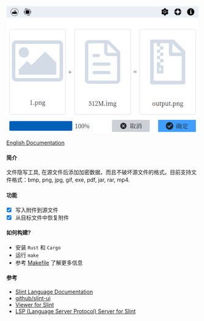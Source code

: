 ![screenshot](./screenshot/hidebox-cn.png)

[English Documentation](./README.zh-CN.md)

#### 简介
文件隐写工具, 在源文件后添加加密数据，而且不破坏源文件的格式。目前支持文件格式：bmp, png, jpg, gif, exe, pdf, jar, rar, mp4.

#### 功能
- [x] 写入附件到源文件
- [x] 从目标文件中恢复附件

#### 如何构建?
- 安装 `Rust` 和 `Cargo`
- 运行 `make`
- 参考 [Makefile](./Makefile) 了解更多信息

#### 参考
- [Slint Language Documentation](https://slint-ui.com/releases/1.0.0/docs/slint/)
- [github/slint-ui](https://github.com/slint-ui/slint)
- [Viewer for Slint](https://github.com/slint-ui/slint/tree/master/tools/viewer)
- [LSP (Language Server Protocol) Server for Slint](https://github.com/slint-ui/slint/tree/master/tools/lsp)

